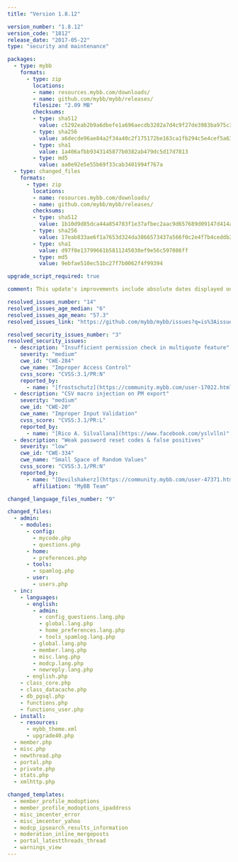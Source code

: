```yaml
---
title: "Version 1.8.12"

version_number: "1.8.12"
version_code: "1812"
release_date: "2017-05-22"
type: "security and maintenance"

packages:
  - type: mybb
    formats:
      - type: zip
        locations:
        - name: resources.mybb.com/downloads/
        - name: github.com/mybb/mybb/releases/
        filesize: "2.09 MB"
        checksums:
        - type: sha512
          value: c5292eab2b9a6dbefe1a696aecdb3202a7d4c9f27de3983ba975c3381aaadd775537f4bd5e389eee18ee2237506a2c8e8bb60e2ec7f0f48483335c8e3a6a5ce4
        - type: sha256
          value: a6decde96ae84a2f34a40c2f175172be163ca1fb294c5e4cef5a6396c3eb9f42
        - type: sha1
          value: 1a406afbb9343145877b0382ab479dc5d17d7813
        - type: md5
          value: aa0e92e5e55b69f33cab3401994f767a
  - type: changed_files
    formats:
      - type: zip
        locations:
        - name: resources.mybb.com/downloads/
        - name: github.com/mybb/mybb/releases/
        checksums:
        - type: sha512
          value: 1b10d9d85dca44a854783f1e37afbec2aac9d657689d09147d414ae41835386f4d97ea0c686edb06fd5de13d2a929bccf7af67fd8af7d95cddc009c6f81812d8
        - type: sha256
          value: 17eab833ae6f1a7653d324da3866573437a566f0c2e4f7b4ceddb23795a933f0
        - type: sha1
          value: d97f0e13799661b5811245030ef9e56c597086ff
        - type: md5
          value: 9ebfae510ec51bc27f7b0062f4f99394

upgrade_script_required: true

comment: This update's improvements include absolute dates displayed on hover and fixes regarding update check on some servers and compatibility with PHP 5.4 or older.

resolved_issues_number: "14"
resolved_issues_age_median: "6"
resolved_issues_age_mean: "57.3"
resolved_issues_link: "https://github.com/mybb/mybb/issues?q=is%3Aissue%20is%3Aclosed%20label%3As%3Aresolved%20milestone%3A1.8.12"

resolved_security_issues_number: "3"
resolved_security_issues:
  - description: "Insufficient permission check in multiquote feature"
    severity: "medium"
    cwe_id: "CWE-284"
    cwe_name: "Improper Access Control"
    cvss_score: "CVSS:3.1/PR:N"
    reported_by:
      - name: "[frostschutz](https://community.mybb.com/user-17022.html)"
  - description: "CSV macro injection on PM export"
    severity: "medium"
    cwe_id: "CWE-20"
    cwe_name: "Improper Input Validation"
    cvss_score: "CVSS:3.1/PR:L"
    reported_by:
      - name: "[Rico A. Silvallana](https://www.facebook.com/yslvlln)"
  - description: "Weak password reset codes & false positives"
    severity: "low"
    cwe_id: "CWE-334"
    cwe_name: "Small Space of Random Values"
    cvss_score: "CVSS:3.1/PR:N"
    reported_by:
      - name: "[Devilshakerz](https://community.mybb.com/user-47371.html)"
        affiliation: "MyBB Team"

changed_language_files_number: "9"

changed_files:
  - admin:
    - modules:
      - config:
        - mycode.php
        - questions.php
      - home:
        - preferences.php
      - tools:
        - spamlog.php
      - user:
        - users.php
  - inc:
    - languages:
      - english:
        - admin:
          - config_questions.lang.php
          - global.lang.php
          - home_preferences.lang.php
          - tools_spamlog.lang.php
        - global.lang.php
        - member.lang.php
        - misc.lang.php
        - modcp.lang.php
        - newreply.lang.php
      - english.php
    - class_core.php
    - class_datacache.php
    - db_pgsql.php
    - functions.php
    - functions_user.php
  - install:
    - resources:
      - mybb_theme.xml
      - upgrade40.php
  - member.php
  - misc.php
  - newthread.php
  - portal.php
  - private.php
  - stats.php
  - xmlhttp.php

changed_templates:
  - member_profile_modoptions
  - member_profile_modoptions_ipaddress
  - misc_imcenter_error
  - misc_imcenter_yahoo
  - modcp_ipsearch_results_information
  - moderation_inline_mergeposts
  - portal_latestthreads_thread
  - warnings_view
---
```

